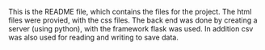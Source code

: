 
This is the README file, which contains the files for the project.
The html files were provied, with the css files.  The back end was done by creating a 
server (using python), with the framework flask was used.  In addition csv was also
used for reading and writing to  save data.
